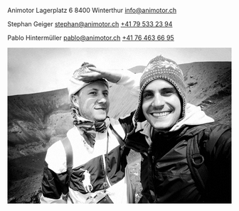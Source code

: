Animotor
Lagerplatz 6
8400 Winterthur
[info@animotor.ch](mailto:info@animotor.ch)

Stephan Geiger
[stephan@animotor.ch](mailto:stephan@animotor.ch)
[+41 79 533 23 94](tel:+41795332394)

Pablo Hintermüller
[pablo@animotor.ch](mailto:pablo@animotor.ch)
[+41 76 463 66 95](tel:+41764636695)

![Portrait Image](portrait.jpg)